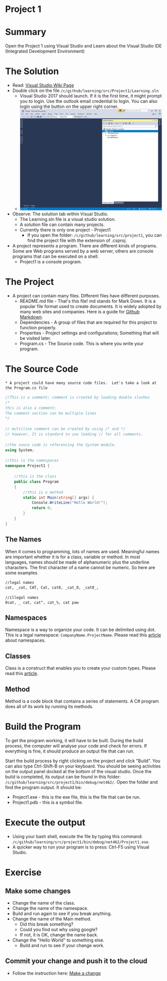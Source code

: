 # Project 1

# Summary
Open the Project 1 using Visual Studio and Learn about the Visual Studio IDE (Integrated Development Environment)

# The Solution
* Read: [Visual Studio Wiki Page](https://en.wikipedia.org/wiki/Microsoft_Visual_Studio)
* Double click on the file `/c/github/learning/src/Project1/Learning.sln`
    * Visual Studio 2017 should launch.  If it is the first time, it might prompt you to login.  Use the outlook email credential to login.  You can also login using the button on the upper right corner.
    * ![Figure 1: Visual Studio Solution](../../images/project1_solution.jpg)
* Observe: The solution tab within Visual Studio.
    * The Learning.sln file is a visual studio solution.
    * A solution file can contain many projects.
    * Currently there is only one project - Project1
        * If you open the folder: `/c/github/learning/src/project1`, you can find the project file with the extension of .csproj.
* A project represents a program.  There are different kinds of programs.  Some are Web programs served by a web server, others are console programs that can be executed on a shell.
    * Project1 is a console program.

# The Project
* A project can contain many files.  Different files have different purposes.
    * README.md file - That's this file!  md stands for Mark Down.  It is a popular file format used to create documents.  It is widely adopted by many web sites and companies.  Here is a guide for [Github Markdown](https://guides.github.com/features/mastering-markdown/).
    * Dependencies - A group of files that are required for this project to function properly.
    * Properties - Project settings and configurations;  Something that will be visited later.
    * Program.cs - The Source code.  This is where you write your program.  
    
# The Source Code
    * A project could have many source code files.  Let's take a look at the Program.cs file

```csharp
//This is a comment; comment is created by leading double slashes
/* 
this is also a comment;
The comment section can be multiple lines
*/

// multiline comment can be created by using /* and */
// however, It is standard to use leading // for all comments.

//the souce code is referencing the System module.
using System;

//this is the namespaces
namespace Project1 {

    //this is the class
    public class Program
    { 
        //this is a method
        static int Main(string[] args) {
            Console.WriteLine("Hello World!");
            return 0;
        }
    }
}
```

## The Names
When it comes to programming, lots of names are used.  Meaningful names are important whether it is for a class, variable or method.  In most languages, names should be made of alphanumeric plus the underline characters.  The first character of a name cannot be numeric.  So here are some examples
```
//legal names
cat, _cat, CAT, Cat, cat0, _cat_0, _cat0_,

//illegal names
0cat, _ cat, cat^, cat_%, cat paw
```
## Namespaces
Namespace is a way to organize your code.  It can be delimited using dot.  This is a legal namespace: `CompanyName.ProjectName`.  Please read this [article](https://docs.microsoft.com/en-us/dotnet/csharp/programming-guide/namespaces/index) about namespaces.

## Classes
Class is a construct that enables you to create your custom types.  Please read this [article](https://docs.microsoft.com/en-us/dotnet/csharp/programming-guide/classes-and-structs/classes).

## Method
Method is a code block that contains a series of statements.  A C# program does all of its work by running its methods.

# Build the Program
To get the program working, it will have to be built.  During the build process, the computer will analyse your code and check for errors.  If everything is fine, it should produce an output file that can run.

Start the build process by right clicking on the project and click "Build".  You can also type Ctrl-Shift-B on your keyboard.  You should be seeing activities on the output panel docked at the bottom of the visual studio.  Once the build is completed, its output can be found in this folder: `/c/github/learning/src/project1/bin/debug/net462/`.  Open the folder and find the program output.  It should be:
* Project1.exe - this is the exe file, this is the file that can be run.
* Project1.pdb - this is a symbol file.

# Execute the output
* Using your bash shell, execute the file by typing this command: `/c/github/learning/src/project1/bin/debug/net462/Project1.exe`.
* A quicker way to run your program is to press: Ctrl-F5 using Visual Studio.

# Exercise
## Make some changes
* Change the name of the class.
* Change the name of the namespace.
* Build and run again to see if you break anything.
* Change the name of the Main method.
    * Did this break something?
    * Could you find out why using google?
    * If not, it is OK, change the name back.
* Change the "Hello World" to something else.
    * Build and run to see if your change work.

## Commit your change and push it to the cloud
* Follow the instruction here: [Make a change](../../Setup.md#Make_a_change)

